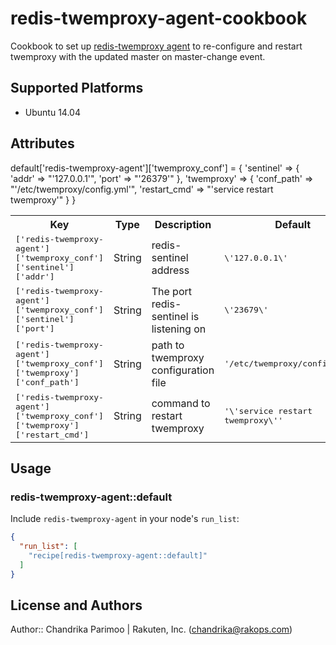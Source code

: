 # redis-twemproxy-agent-cookbook

Cookbook to set up [redis-twemproxy agent](https://github.com/Stono/redis-twemproxy-agent) to re-configure and restart twemproxy with the updated master on master-change event.

## Supported Platforms

* Ubuntu 14.04

## Attributes


default['redis-twemproxy-agent']['twemproxy_conf'] = {
'sentinel' => {
  'addr' => "\'127.0.0.1\'",
  'port' => "\'26379\'"
},
'twemproxy' => {
    'conf_path' => "\'/etc/twemproxy/config.yml\'",
    'restart_cmd' => "\'service restart twemproxy\'"
  } 
}

<table>
  <tr>
    <th>Key</th>
    <th>Type</th>
    <th>Description</th>
    <th>Default</th>
  </tr>
  <tr>
    <td><tt>['redis-twemproxy-agent']['twemproxy_conf']['sentinel']['addr']</tt></td>
    <td>String</td>
    <td>redis-sentinel address</td>
    <td><tt>\'127.0.0.1\'</tt></td>
  </tr>
  <tr>
    <td><tt>['redis-twemproxy-agent']['twemproxy_conf']['sentinel']['port']</tt></td>
    <td>String</td>
    <td>The port redis-sentinel is listening on</td>
    <td><tt>\'23679\'</tt></td>
  </tr>
  <tr>
    <td><tt>['redis-twemproxy-agent']['twemproxy_conf']['twemproxy']['conf_path']</tt></td>
    <td>String</td>
    <td>path to twemproxy configuration file</td>
    <td><tt>'/etc/twemproxy/config.yml\'</tt></td>
  </tr>
  <tr>
    <td><tt>['redis-twemproxy-agent']['twemproxy_conf']['twemproxy']['restart_cmd']</tt></td>
    <td>String</td>
    <td>command to restart twemproxy</td>
    <td><tt>'\'service restart twemproxy\''</tt></td>
  </tr>
</table>

## Usage

### redis-twemproxy-agent::default

Include `redis-twemproxy-agent` in your node's `run_list`:

```json
{
  "run_list": [
    "recipe[redis-twemproxy-agent::default]"
  ]
}
```

## License and Authors

Author:: Chandrika Parimoo | Rakuten, Inc. (<chandrika@rakops.com>)
